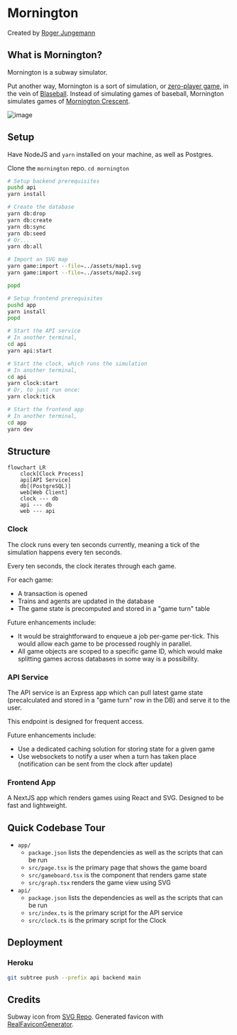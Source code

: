 # Mornington

Created by [Roger Jungemann](https://phasor.space)

## What is Mornington?

Mornington is a subway simulator.

Put another way, Mornington is a sort of simulation, or [zero-player game](https://en.wikipedia.org/wiki/Zero-player_game), in the vein of [Blaseball](https://en.wikipedia.org/wiki/Blaseball). Instead of simulating games of baseball, Mornington simulates games of [Mornington Crescent](https://en.wikipedia.org/wiki/Mornington_Crescent_(game)).

![image](https://github.com/rjungemann/mornington/assets/49277/35b4e135-b3db-42f6-b236-27366d6d4661)

## Setup

Have NodeJS and `yarn` installed on your machine, as well as Postgres.

Clone the `mornington` repo. `cd mornington`

```sh
# Setup backend prerequisites
pushd api
yarn install

# Create the database
yarn db:drop
yarn db:create
yarn db:sync
yarn db:seed
# Or...
yarn db:all

# Import an SVG map
yarn game:import --file=../assets/map1.svg
yarn game:import --file=../assets/map2.svg

popd

# Setup frontend prerequisites
pushd app
yarn install
popd

# Start the API service
# In another terminal,
cd api
yarn api:start

# Start the clock, which runs the simulation
# In another terminal,
cd api
yarn clock:start
# Or, to just run once:
yarn clock:tick

# Start the frontend app
# In another terminal,
cd app
yarn dev
```

## Structure

```mermaid
flowchart LR
    clock[Clock Process]
    api[API Service]
    db[(PostgreSQL)]
    web[Web Client]
    clock --- db
    api --- db
    web --- api
```

### Clock

The clock runs every ten seconds currently, meaning a tick of the simulation happens every ten seconds.

Every ten seconds, the clock iterates through each game.

For each game:

* A transaction is opened
* Trains and agents are updated in the database
* The game state is precomputed and stored in a "game turn" table

Future enhancements include:

* It would be straightforward to enqueue a job per-game per-tick. This would allow each game to be processed roughly in parallel.
* All game objects are scoped to a specific game ID, which would make splitting games across databases in some way is a possibility.

### API Service

The API service is an Express app which can pull latest game state (precalculated and stored in a "game turn" row in the DB) and serve it to the user.

This endpoint is designed for frequent access.

Future enhancements include:

* Use a dedicated caching solution for storing state for a given game
* Use websockets to notify a user when a turn has taken place (notification can be sent from the clock after update)

### Frontend App

A NextJS app which renders games using React and SVG. Designed to be fast and lightweight.

## Quick Codebase Tour

* `app/`
  * `package.json` lists the dependencies as well as the scripts that can be run
  * `src/page.tsx` is the primary page that shows the game board
  * `src/gameboard.tsx` is the component that renders game state
  * `src/graph.tsx` renders the game view using SVG
* `api/`
  * `package.json` lists the dependencies as well as the scripts that can be run
  * `src/index.ts` is the primary script for the API service
  * `src/clock.ts` is the primary script for the Clock

## Deployment

### Heroku

```sh
git subtree push --prefix api backend main
```

## Credits

Subway icon from [SVG Repo](https://www.svgrepo.com/svg/488698/subway). Generated favicon with [RealFaviconGenerator](https://realfavicongenerator.net/).
